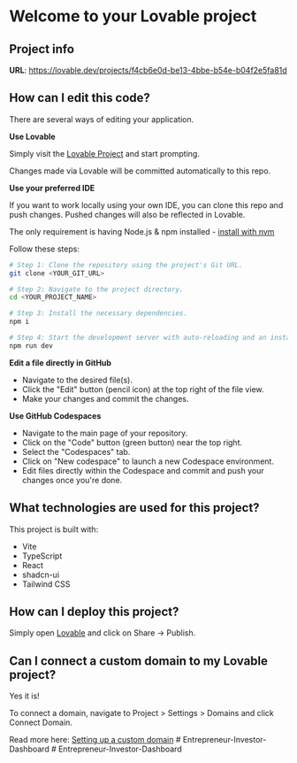 # Welcome to your Lovable project

## Project info

**URL**: https://lovable.dev/projects/f4cb6e0d-be13-4bbe-b54e-b04f2e5fa81d

## How can I edit this code?

There are several ways of editing your application.

**Use Lovable**

Simply visit the [Lovable Project](https://lovable.dev/projects/f4cb6e0d-be13-4bbe-b54e-b04f2e5fa81d) and start prompting.

Changes made via Lovable will be committed automatically to this repo.

**Use your preferred IDE**

If you want to work locally using your own IDE, you can clone this repo and push changes. Pushed changes will also be reflected in Lovable.

The only requirement is having Node.js & npm installed - [install with nvm](https://github.com/nvm-sh/nvm#installing-and-updating)

Follow these steps:

```sh
# Step 1: Clone the repository using the project's Git URL.
git clone <YOUR_GIT_URL>

# Step 2: Navigate to the project directory.
cd <YOUR_PROJECT_NAME>

# Step 3: Install the necessary dependencies.
npm i

# Step 4: Start the development server with auto-reloading and an instant preview.
npm run dev
```

**Edit a file directly in GitHub**

- Navigate to the desired file(s).
- Click the "Edit" button (pencil icon) at the top right of the file view.
- Make your changes and commit the changes.

**Use GitHub Codespaces**

- Navigate to the main page of your repository.
- Click on the "Code" button (green button) near the top right.
- Select the "Codespaces" tab.
- Click on "New codespace" to launch a new Codespace environment.
- Edit files directly within the Codespace and commit and push your changes once you're done.

## What technologies are used for this project?

This project is built with:

- Vite
- TypeScript
- React
- shadcn-ui
- Tailwind CSS

## How can I deploy this project?

Simply open [Lovable](https://lovable.dev/projects/f4cb6e0d-be13-4bbe-b54e-b04f2e5fa81d) and click on Share -> Publish.

## Can I connect a custom domain to my Lovable project?

Yes it is!

To connect a domain, navigate to Project > Settings > Domains and click Connect Domain.

Read more here: [Setting up a custom domain](https://docs.lovable.dev/tips-tricks/custom-domain#step-by-step-guide)
#   E n t r e p r e n e u r - I n v e s t o r - D a s h b o a r d  
 #   E n t r e p r e n e u r - I n v e s t o r - D a s h b o a r d  
 